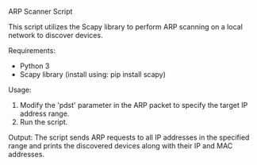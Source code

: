 ARP Scanner Script

This script utilizes the Scapy library to perform ARP scanning on a local network to discover devices.

Requirements:
- Python 3
- Scapy library (install using: pip install scapy)

Usage:
1. Modify the 'pdst' parameter in the ARP packet to specify the target IP address range.
2. Run the script.

Output:
The script sends ARP requests to all IP addresses in the specified range and prints the discovered devices along with their IP and MAC addresses.
